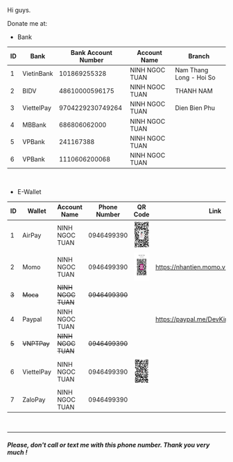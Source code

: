 Hi guys.

Donate me at:

-   Bank

| ID  | Bank       | Bank Account Number | Account Name   | Branch                  |
| --- | ---------- | ------------------- | -------------- | ----------------------- |
| 1   | VietinBank | 101869255328        | NINH NGOC TUAN | Nam Thang Long - Hoi So |
| 2   | BIDV       | 48610000596175      | NINH NGOC TUAN | THANH NAM               |
| 3   | ViettelPay | 9704229230749264    | NINH NGOC TUAN | Dien Bien Phu           |
| 4   | MBBank     | 686806062000        | NINH NGOC TUAN |                         |
| 5   | VPBank     | 241167388           | NINH NGOC TUAN |                         |
| 6   | VPBank     | 1110606200068       | NINH NGOC TUAN |                         |

<br/>

-   E-Wallet

| ID    | Wallet      | Account Name       | Phone Number   | QR Code                                                                                                                      | Link                                 | Note        |
| ----- | ----------- | ------------------ | -------------- | ---------------------------------------------------------------------------------------------------------------------------- | ------------------------------------ | ----------- |
| 1     | AirPay      | NINH NGOC TUAN     | 0946499390     | <img src="https://github.com/KingNNT/KingNNT/blob/master/assets/images/qrcodes/QRCodeAirPay.jpg" height="64" alt="AirPay">   |                                      | Suggest     |
| 2     | Momo        | NINH NGOC TUAN     | 0946499390     | <img src="https://github.com/KingNNT/KingNNT/blob/master/assets/images/qrcodes/QRCodeMomo.jpg"  height="64" alt="Momo">      | https://nhantien.momo.vn/dD222YGYEEB | Suggest     |
| ~~3~~ | ~~Moca~~    | ~~NINH NGOC TUAN~~ | ~~0946499390~~ |                                                                                                                              |                                      | ~~Not Use~~ |
| 4     | Paypal      | NINH NGOC TUAN     |                |                                                                                                                              | https://paypal.me/DevKingNNT         | Not Suggest |
| ~~5~~ | ~~VNPTPay~~ | ~~NINH NGOC TUAN~~ | ~~0946499390~~ |                                                                                                                              |                                      | ~~Not Use~~ |
| 6     | ViettelPay  | NINH NGOC TUAN     | 0946499390     | <img src="https://github.com/KingNNT/KingNNT/blob/master/assets/images/qrcodes/QRCodeZaloPay.jpg" height="64" alt="ZaloPay"> |                                      | Suggest     |
| 7     | ZaloPay     | NINH NGOC TUAN     | 0946499390     |                                                                                                                              |                                      | Suggest     |

<br/>

---

##### Please, don't call or text me with this phone number. Thank you very much !
